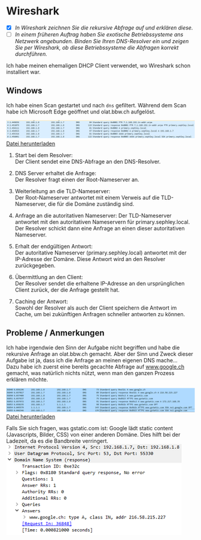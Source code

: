 # Wireshark
- [x] *In Wireshark zeichnen Sie die rekursive Abfrage auf und erklären diese.*
- [ ] *In einem früheren Auftrag haben Sie exotische Betriebssysteme ans Netzwerk angebunden. Binden Sie Ihren DNS-Resolver ein und zeigen Sie per Wireshark, ob diese Betriebssysteme die Abfragen korrekt durchführen.*

Ich habe meinen ehemaligen DHCP Client verwendet, wo Wireshark schon installiert war.
## Windows
Ich habe einen Scan gestartet und nach `dns` gefiltert. Während dem Scan habe ich Microsoft Edge geöffnet und olat.bbw.ch aufgelöst.

![wireshark_4](images/wireshark_4.png)
[Datei herunterladen](../downloadable/sephley_lookup.pcapng)

1. Start bei dem Resolver:  
Der Client sendet eine DNS-Abfrage an den DNS-Resolver.  

2. DNS Server erhaltet die Anfrage:  
Der Resolver fragt einen der Root-Nameserver an.

3. Weiterleitung an die TLD-Nameserver:  
Der Root-Nameserver antwortet mit einem Verweis auf die TLD-Nameserver, die für die Domäne zuständig sind.

4. Anfrage an die autoritativen Nameserver:
Der TLD-Nameserver antwortet mit den autoritativen Nameservern für primary.sephley.local. Der Resolver schickt dann eine Anfrage an einen dieser autoritativen Nameserver.

5. Erhalt der endgültigen Antwort:  
Der autoritative Nameserver (primary.sephley.local) antwortet mit der IP-Adresse der Domäne. Diese Antwort wird an den Resolver zurückgegeben.

6. Übermittlung an den Client:  
Der Resolver sendet die erhaltene IP-Adresse an den ursprünglichen Client zurück, der die Anfrage gestellt hat.

7. Caching der Antwort:  
Sowohl der Resolver als auch der Client speichern die Antwort im Cache, um bei zukünftigen Anfragen schneller antworten zu können.

## Probleme / Anmerkungen
Ich habe irgendwie den Sinn der Aufgabe nicht begriffen und habe die rekursive Anfrage an olat.bbw.ch gemacht. Aber der Sinn und Zweck dieser Aufgabe ist ja, dass ich die Anfrage an meinen eigenen DNS mache...  
Dazu habe ich zuerst eine bereits gecachte Abfrage auf www.google.ch gemacht, was natürlich nichts nützt, wenn man den ganzen Prozess erklären möchte.

![wireshark_1](images/wireshark_1.png)  
[Datei herunterladen](../downloadable/windows_dns.pcapng)

Falls Sie sich fragen, was gstatic.com ist: Google lädt static content (Javascripts, Bilder, CSS) von einer anderen Domäne. Dies hilft bei der Ladezeit, da es die Bandbreite verringert.  
![wireshark_2](images/wireshark_2.png)
